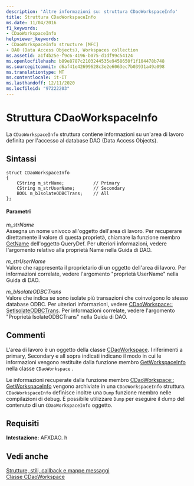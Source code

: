 ```yaml
---
description: 'Altre informazioni su: struttura CDaoWorkspaceInfo'
title: Struttura CDaoWorkspaceInfo
ms.date: 11/04/2016
f1_keywords:
- CDaoWorkspaceInfo
helpviewer_keywords:
- CDaoWorkspaceInfo structure [MFC]
- DAO (Data Access Objects), Workspaces collection
ms.assetid: a1f4b25e-f9c6-4196-b075-d1df99c54124
ms.openlocfilehash: b89e8787c2103244535e9458650f1f104478b748
ms.sourcegitcommit: d6af41e42699628c3e2e6063ec7b03931a49a098
ms.translationtype: MT
ms.contentlocale: it-IT
ms.lasthandoff: 12/11/2020
ms.locfileid: "97222203"
---
```

# <a name="cdaoworkspaceinfo-structure"></a>Struttura CDaoWorkspaceInfo

La `CDaoWorkspaceInfo` struttura contiene informazioni su un'area di lavoro definita per l'accesso al database DAO (Data Access Objects).

## <a name="syntax"></a>Sintassi

```
struct CDaoWorkspaceInfo
{
    CString m_strName;           // Primary
    CString m_strUserName;       // Secondary
    BOOL m_bIsolateODBCTrans;    // All
};
```

#### <a name="parameters"></a>Parametri

*m_strName*<br/>
Assegna un nome univoco all'oggetto dell'area di lavoro. Per recuperare direttamente il valore di questa proprietà, chiamare la funzione membro [GetName](../../mfc/reference/cdaoquerydef-class.md#getname) dell'oggetto QueryDef. Per ulteriori informazioni, vedere l'argomento relativo alla proprietà Name nella Guida di DAO.

*m_strUserName*<br/>
Valore che rappresenta il proprietario di un oggetto dell'area di lavoro. Per informazioni correlate, vedere l'argomento "proprietà UserName" nella Guida di DAO.

*m_bIsolateODBCTrans*<br/>
Valore che indica se sono isolate più transazioni che coinvolgono lo stesso database ODBC. Per ulteriori informazioni, vedere [CDaoWorkspace:: SetIsolateODBCTrans](../../mfc/reference/cdaoworkspace-class.md#setisolateodbctrans). Per informazioni correlate, vedere l'argomento "Proprietà IsolateODBCTrans" nella Guida di DAO.

## <a name="remarks"></a>Commenti

L'area di lavoro è un oggetto della classe [CDaoWorkspace](../../mfc/reference/cdaoworkspace-class.md). I riferimenti a primary, Secondary e all sopra indicati indicano il modo in cui le informazioni vengono restituite dalla funzione membro [GetWorkspaceInfo](../../mfc/reference/cdaoworkspace-class.md#getworkspaceinfo) nella classe `CDaoWorkspace` .

Le informazioni recuperate dalla funzione membro [CDaoWorkspace:: GetWorkspaceInfo](../../mfc/reference/cdaoworkspace-class.md#getworkspaceinfo) vengono archiviate in una `CDaoWorkspaceInfo` struttura. `CDaoWorkspaceInfo` definisce inoltre una `Dump` funzione membro nelle compilazioni di debug. È possibile utilizzare `Dump` per eseguire il dump del contenuto di un `CDaoWorkspaceInfo` oggetto.

## <a name="requirements"></a>Requisiti

**Intestazione:** AFXDAO. h

## <a name="see-also"></a>Vedi anche

[Strutture, stili, callback e mappe messaggi](../../mfc/reference/structures-styles-callbacks-and-message-maps.md)<br/>
[Classe CDaoWorkspace](../../mfc/reference/cdaoworkspace-class.md)
